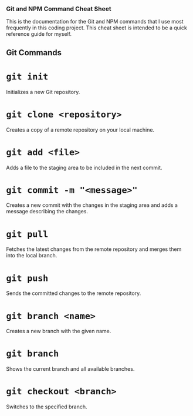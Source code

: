 ### Git and NPM Command Cheat Sheet

This is the documentation for the Git and NPM commands that I use most frequently in this coding project. This cheat sheet is intended to be a quick reference guide for myself.

## Git Commands

# `git init`

Initializes a new Git repository.

# `git clone <repository>`

Creates a copy of a remote repository on your local machine.

# `git add <file>`

Adds a file to the staging area to be included in the next commit.

# `git commit -m "<message>"`

Creates a new commit with the changes in the staging area and adds a message describing the changes.

# `git pull`

Fetches the latest changes from the remote repository and merges them into the local branch.

# `git push`

Sends the committed changes to the remote repository.

# `git branch <name>`

Creates a new branch with the given name.

# `git branch`

Shows the current branch and all available branches.

# `git checkout <branch>`

Switches to the specified branch.
